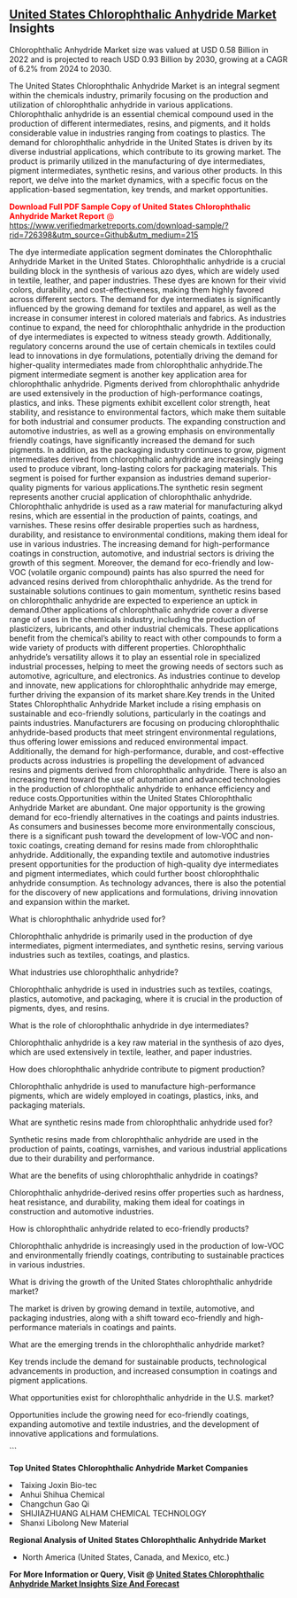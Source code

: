 <h2><a href="https://www.verifiedmarketreports.com/download-sample/?rid=726398&amp;utm_source=Github&amp;utm_medium=215" target="_blank">United States Chlorophthalic Anhydride Market</a> Insights</h2><p>Chlorophthalic Anhydride Market size was valued at USD 0.58 Billion in 2022 and is projected to reach USD 0.93 Billion by 2030, growing at a CAGR of 6.2% from 2024 to 2030.</p><p><p>The United States Chlorophthalic Anhydride Market is an integral segment within the chemicals industry, primarily focusing on the production and utilization of chlorophthalic anhydride in various applications. Chlorophthalic anhydride is an essential chemical compound used in the production of different intermediates, resins, and pigments, and it holds considerable value in industries ranging from coatings to plastics. The demand for chlorophthalic anhydride in the United States is driven by its diverse industrial applications, which contribute to its growing market. The product is primarily utilized in the manufacturing of dye intermediates, pigment intermediates, synthetic resins, and various other products. In this report, we delve into the market dynamics, with a specific focus on the application-based segmentation, key trends, and market opportunities. <p><span class=""><span style="color: #ff0000;"><strong>Download Full PDF Sample Copy of United States Chlorophthalic Anhydride Market Report</strong> @ </span><a href="https://www.verifiedmarketreports.com/download-sample/?rid=726398&amp;utm_source=Github&amp;utm_medium=215" target="_blank">https://www.verifiedmarketreports.com/download-sample/?rid=726398&amp;utm_source=Github&amp;utm_medium=215</a></span></p>The dye intermediate application segment dominates the Chlorophthalic Anhydride Market in the United States. Chlorophthalic anhydride is a crucial building block in the synthesis of various azo dyes, which are widely used in textile, leather, and paper industries. These dyes are known for their vivid colors, durability, and cost-effectiveness, making them highly favored across different sectors. The demand for dye intermediates is significantly influenced by the growing demand for textiles and apparel, as well as the increase in consumer interest in colored materials and fabrics. As industries continue to expand, the need for chlorophthalic anhydride in the production of dye intermediates is expected to witness steady growth. Additionally, regulatory concerns around the use of certain chemicals in textiles could lead to innovations in dye formulations, potentially driving the demand for higher-quality intermediates made from chlorophthalic anhydride.The pigment intermediate segment is another key application area for chlorophthalic anhydride. Pigments derived from chlorophthalic anhydride are used extensively in the production of high-performance coatings, plastics, and inks. These pigments exhibit excellent color strength, heat stability, and resistance to environmental factors, which make them suitable for both industrial and consumer products. The expanding construction and automotive industries, as well as a growing emphasis on environmentally friendly coatings, have significantly increased the demand for such pigments. In addition, as the packaging industry continues to grow, pigment intermediates derived from chlorophthalic anhydride are increasingly being used to produce vibrant, long-lasting colors for packaging materials. This segment is poised for further expansion as industries demand superior-quality pigments for various applications.The synthetic resin segment represents another crucial application of chlorophthalic anhydride. Chlorophthalic anhydride is used as a raw material for manufacturing alkyd resins, which are essential in the production of paints, coatings, and varnishes. These resins offer desirable properties such as hardness, durability, and resistance to environmental conditions, making them ideal for use in various industries. The increasing demand for high-performance coatings in construction, automotive, and industrial sectors is driving the growth of this segment. Moreover, the demand for eco-friendly and low-VOC (volatile organic compound) paints has also spurred the need for advanced resins derived from chlorophthalic anhydride. As the trend for sustainable solutions continues to gain momentum, synthetic resins based on chlorophthalic anhydride are expected to experience an uptick in demand.Other applications of chlorophthalic anhydride cover a diverse range of uses in the chemicals industry, including the production of plasticizers, lubricants, and other industrial chemicals. These applications benefit from the chemical’s ability to react with other compounds to form a wide variety of products with different properties. Chlorophthalic anhydride’s versatility allows it to play an essential role in specialized industrial processes, helping to meet the growing needs of sectors such as automotive, agriculture, and electronics. As industries continue to develop and innovate, new applications for chlorophthalic anhydride may emerge, further driving the expansion of its market share.Key trends in the United States Chlorophthalic Anhydride Market include a rising emphasis on sustainable and eco-friendly solutions, particularly in the coatings and paints industries. Manufacturers are focusing on producing chlorophthalic anhydride-based products that meet stringent environmental regulations, thus offering lower emissions and reduced environmental impact. Additionally, the demand for high-performance, durable, and cost-effective products across industries is propelling the development of advanced resins and pigments derived from chlorophthalic anhydride. There is also an increasing trend toward the use of automation and advanced technologies in the production of chlorophthalic anhydride to enhance efficiency and reduce costs.Opportunities within the United States Chlorophthalic Anhydride Market are abundant. One major opportunity is the growing demand for eco-friendly alternatives in the coatings and paints industries. As consumers and businesses become more environmentally conscious, there is a significant push toward the development of low-VOC and non-toxic coatings, creating demand for resins made from chlorophthalic anhydride. Additionally, the expanding textile and automotive industries present opportunities for the production of high-quality dye intermediates and pigment intermediates, which could further boost chlorophthalic anhydride consumption. As technology advances, there is also the potential for the discovery of new applications and formulations, driving innovation and expansion within the market.<p>What is chlorophthalic anhydride used for?</p><p>Chlorophthalic anhydride is primarily used in the production of dye intermediates, pigment intermediates, and synthetic resins, serving various industries such as textiles, coatings, and plastics.</p><p>What industries use chlorophthalic anhydride?</p><p>Chlorophthalic anhydride is used in industries such as textiles, coatings, plastics, automotive, and packaging, where it is crucial in the production of pigments, dyes, and resins.</p><p>What is the role of chlorophthalic anhydride in dye intermediates?</p><p>Chlorophthalic anhydride is a key raw material in the synthesis of azo dyes, which are used extensively in textile, leather, and paper industries.</p><p>How does chlorophthalic anhydride contribute to pigment production?</p><p>Chlorophthalic anhydride is used to manufacture high-performance pigments, which are widely employed in coatings, plastics, inks, and packaging materials.</p><p>What are synthetic resins made from chlorophthalic anhydride used for?</p><p>Synthetic resins made from chlorophthalic anhydride are used in the production of paints, coatings, varnishes, and various industrial applications due to their durability and performance.</p><p>What are the benefits of using chlorophthalic anhydride in coatings?</p><p>Chlorophthalic anhydride-derived resins offer properties such as hardness, heat resistance, and durability, making them ideal for coatings in construction and automotive industries.</p><p>How is chlorophthalic anhydride related to eco-friendly products?</p><p>Chlorophthalic anhydride is increasingly used in the production of low-VOC and environmentally friendly coatings, contributing to sustainable practices in various industries.</p><p>What is driving the growth of the United States chlorophthalic anhydride market?</p><p>The market is driven by growing demand in textile, automotive, and packaging industries, along with a shift toward eco-friendly and high-performance materials in coatings and paints.</p><p>What are the emerging trends in the chlorophthalic anhydride market?</p><p>Key trends include the demand for sustainable products, technological advancements in production, and increased consumption in coatings and pigment applications.</p><p>What opportunities exist for chlorophthalic anhydride in the U.S. market?</p><p>Opportunities include the growing need for eco-friendly coatings, expanding automotive and textile industries, and the development of innovative applications and formulations.</p>```</p><p><strong>Top United States Chlorophthalic Anhydride Market Companies</strong></p><div data-test-id=""><p><li>Taixing Joxin Bio-tec</li><li> Anhui Shihua Chemical</li><li> Changchun Gao Qi</li><li> SHIJIAZHUANG ALHAM CHEMICAL TECHNOLOGY</li><li> Shanxi Libolong New Material</li></p><div><strong>Regional Analysis of&nbsp;United States Chlorophthalic Anhydride Market</strong></div><ul><li dir="ltr"><p dir="ltr">North America&nbsp;(United States, Canada, and Mexico, etc.)</p></li></ul><p><strong>For More Information or Query, Visit @&nbsp;</strong><strong><a href="https://www.verifiedmarketreports.com/product/chlorophthalic-anhydride-market/?utm_source=Github&amp;utm_medium=215" target="_blank">United States Chlorophthalic Anhydride Market Insights Size And Forecast</a></strong></p></div>
